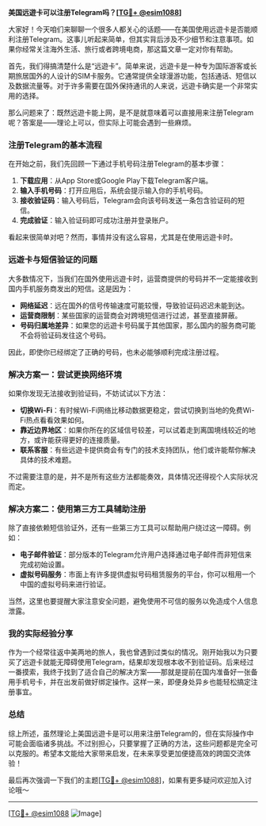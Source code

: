 **美国远遊卡可以注册Telegram吗？[[TG💪+ @esim1088](https://t.me/s/esim1088)]**

大家好！今天咱们来聊聊一个很多人都关心的话题——在美国使用远遊卡是否能顺利注册Telegram。这事儿听起来简单，但其实背后涉及不少细节和注意事项。如果你经常关注海外生活、旅行或者跨境电商，那这篇文章一定对你有帮助。

首先，我们得搞清楚什么是“远遊卡”。简单来说，远遊卡是一种专为国际游客或长期旅居国外的人设计的SIM卡服务。它通常提供全球漫游功能，包括通话、短信以及数据流量等。对于许多需要在国外保持通讯的人来说，远遊卡确实是一个非常实用的选择。

那么问题来了：既然远遊卡能上网，是不是就意味着可以直接用来注册Telegram呢？答案是——理论上可以，但实际上可能会遇到一些麻烦。

### 注册Telegram的基本流程

在开始之前，我们先回顾一下通过手机号码注册Telegram的基本步骤：

1. **下载应用**：从App Store或Google Play下载Telegram客户端。
2. **输入手机号码**：打开应用后，系统会提示输入你的手机号码。
3. **接收验证码**：输入号码后，Telegram会向该号码发送一条包含验证码的短信。
4. **完成验证**：输入验证码即可成功注册并登录账户。

看起来很简单对吧？然而，事情并没有这么容易，尤其是在使用远遊卡时。

### 远遊卡与短信验证的问题

大多数情况下，当我们在国外使用远遊卡时，运营商提供的号码并不一定能接收到国内手机服务商发出的短信。这是因为：

- **网络延迟**：远在国外的信号传输速度可能较慢，导致验证码迟迟未能到达。
- **运营商限制**：某些国家的运营商会对跨境短信进行过滤，甚至直接屏蔽。
- **号码归属地差异**：如果您的远遊卡号码属于其他国家，那么国内的服务商可能不会将验证码发往这个号码。

因此，即使你已经绑定了正确的号码，也未必能够顺利完成注册过程。

### 解决方案一：尝试更换网络环境

如果你发现无法接收到验证码，不妨试试以下方法：

- **切换Wi-Fi**：有时候Wi-Fi网络比移动数据更稳定，尝试切换到当地的免费Wi-Fi热点看看效果如何。
- **靠近边界地区**：如果你所在的区域信号较差，可以试着走到离国境线较近的地方，或许能获得更好的连接质量。
- **联系客服**：有些远遊卡提供商会有专门的技术支持团队，他们或许能帮你解决具体的技术难题。

不过需要注意的是，并不是所有这些方法都能奏效，具体情况还得视个人实际状况而定。

### 解决方案二：使用第三方工具辅助注册

除了直接依赖短信验证外，还有一些第三方工具可以帮助用户绕过这一障碍。例如：

- **电子邮件验证**：部分版本的Telegram允许用户选择通过电子邮件而非短信来完成初始设置。
- **虚拟号码服务**：市面上有许多提供虚拟号码租赁服务的平台，你可以租用一个中国的虚拟号码来进行验证。
  
当然，这里也要提醒大家注意安全问题，避免使用不可信的服务以免造成个人信息泄露。

### 我的实际经验分享

作为一个经常往返中美两地的旅人，我也曾遇到过类似的情况。刚开始我以为只要买了远遊卡就能无障碍使用Telegram，结果却发现根本收不到验证码。后来经过一番摸索，我终于找到了适合自己的解决方案——那就是提前在国内准备好一张备用手机号卡，并在出发前做好绑定操作。这样一来，即便身处异乡也能轻松搞定注册事宜。

### 总结

综上所述，虽然理论上美国远遊卡是可以用来注册Telegram的，但在实际操作中可能会面临诸多挑战。不过别担心，只要掌握了正确的方法，这些问题都是完全可以克服的。希望本文能给大家带来启发，在未来享受更加便捷高效的跨国交流体验！

最后再次强调一下我们的主题[[TG💪+ @esim1088](https://t.me/s/esim1088)]，如果有更多疑问欢迎加入讨论哦～

---

[[TG💪+ @esim1088](https://t.me/s/esim1088) ![Image](https://i.postimg.cc/4NQfJmqS/Snipaste-2025-05-13-00-14-12.png)]